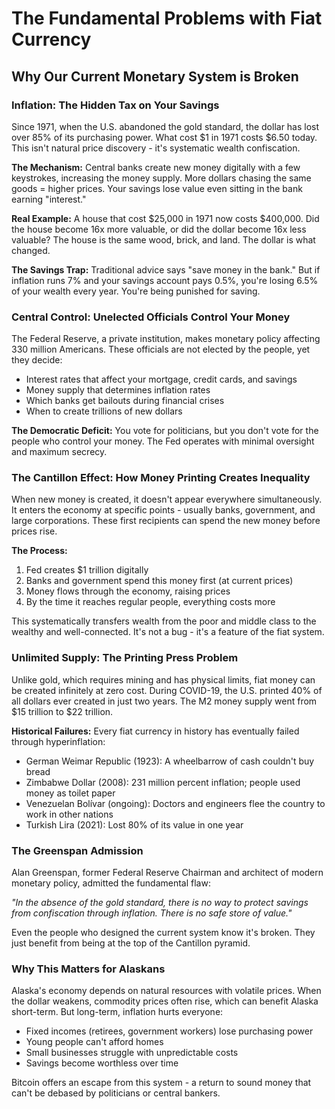 # The Fundamental Problems with Fiat Currency
## Why Our Current Monetary System is Broken

### Inflation: The Hidden Tax on Your Savings

Since 1971, when the U.S. abandoned the gold standard, the dollar has lost over 85% of its purchasing power. What cost $1 in 1971 costs $6.50 today. This isn't natural price discovery - it's systematic wealth confiscation.

**The Mechanism:** Central banks create new money digitally with a few keystrokes, increasing the money supply. More dollars chasing the same goods = higher prices. Your savings lose value even sitting in the bank earning "interest."

**Real Example:** A house that cost $25,000 in 1971 now costs $400,000. Did the house become 16x more valuable, or did the dollar become 16x less valuable? The house is the same wood, brick, and land. The dollar is what changed.

**The Savings Trap:** Traditional advice says "save money in the bank." But if inflation runs 7% and your savings account pays 0.5%, you're losing 6.5% of your wealth every year. You're being punished for saving.

### Central Control: Unelected Officials Control Your Money

The Federal Reserve, a private institution, makes monetary policy affecting 330 million Americans. These officials are not elected by the people, yet they decide:
- Interest rates that affect your mortgage, credit cards, and savings
- Money supply that determines inflation rates
- Which banks get bailouts during financial crises
- When to create trillions of new dollars

**The Democratic Deficit:** You vote for politicians, but you don't vote for the people who control your money. The Fed operates with minimal oversight and maximum secrecy.

### The Cantillon Effect: How Money Printing Creates Inequality

When new money is created, it doesn't appear everywhere simultaneously. It enters the economy at specific points - usually banks, government, and large corporations. These first recipients can spend the new money before prices rise.

**The Process:**
1. Fed creates $1 trillion digitally
2. Banks and government spend this money first (at current prices)
3. Money flows through the economy, raising prices
4. By the time it reaches regular people, everything costs more

This systematically transfers wealth from the poor and middle class to the wealthy and well-connected. It's not a bug - it's a feature of the fiat system.

### Unlimited Supply: The Printing Press Problem

Unlike gold, which requires mining and has physical limits, fiat money can be created infinitely at zero cost. During COVID-19, the U.S. printed 40% of all dollars ever created in just two years. The M2 money supply went from $15 trillion to $22 trillion.

**Historical Failures:** Every fiat currency in history has eventually failed through hyperinflation:
- German Weimar Republic (1923): A wheelbarrow of cash couldn't buy bread
- Zimbabwe Dollar (2008): 231 million percent inflation; people used money as toilet paper
- Venezuelan Bolívar (ongoing): Doctors and engineers flee the country to work in other nations
- Turkish Lira (2021): Lost 80% of its value in one year

### The Greenspan Admission

Alan Greenspan, former Federal Reserve Chairman and architect of modern monetary policy, admitted the fundamental flaw:

*"In the absence of the gold standard, there is no way to protect savings from confiscation through inflation. There is no safe store of value."*

Even the people who designed the current system know it's broken. They just benefit from being at the top of the Cantillon pyramid.

### Why This Matters for Alaskans

Alaska's economy depends on natural resources with volatile prices. When the dollar weakens, commodity prices often rise, which can benefit Alaska short-term. But long-term, inflation hurts everyone:
- Fixed incomes (retirees, government workers) lose purchasing power
- Young people can't afford homes
- Small businesses struggle with unpredictable costs
- Savings become worthless over time

Bitcoin offers an escape from this system - a return to sound money that can't be debased by politicians or central bankers.
